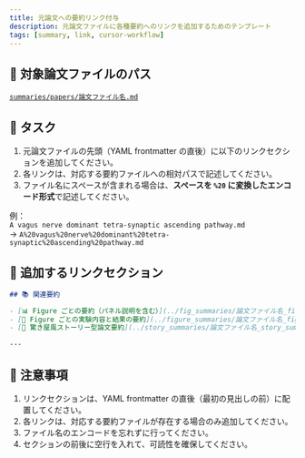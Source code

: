 ```yaml
---
title: 元論文への要約リンク付与
description: 元論文ファイルに各種要約へのリンクを追加するためのテンプレート
tags: [summary, link, cursor-workflow]
---
```


## 📂 対象論文ファイルのパス

[`summaries/papers/論文ファイル名.md`](../summaries/papers/論文ファイル名.md)

## 📌 タスク

1. 元論文ファイルの先頭（YAML frontmatter の直後）に以下のリンクセクションを追加してください。
2. 各リンクは、対応する要約ファイルへの相対パスで記述してください。
3. ファイル名にスペースが含まれる場合は、**スペースを `%20` に変換したエンコード形式**で記述してください。

例：  
`A vagus nerve dominant tetra-synaptic ascending pathway.md`  
→ `A%20vagus%20nerve%20dominant%20tetra-synaptic%20ascending%20pathway.md`

## 🧾 追加するリンクセクション

```markdown
## 📚 関連要約

- [📊 Figure ごとの要約（パネル説明を含む）](../fig_summaries/論文ファイル名_fig_summary.md)
- [📝 Figure ごとの実験内容と結果の要約](../figure_summaries/論文ファイル名_figure_summary.md)
- [📖 驚き屋風ストーリー型論文要約](../story_summaries/論文ファイル名_story_summary.md)

---
```

## 📝 注意事項

1. リンクセクションは、YAML frontmatter の直後（最初の見出しの前）に配置してください。
2. 各リンクは、対応する要約ファイルが存在する場合のみ追加してください。
3. ファイル名のエンコードを忘れずに行ってください。
4. セクションの前後に空行を入れて、可読性を確保してください。
